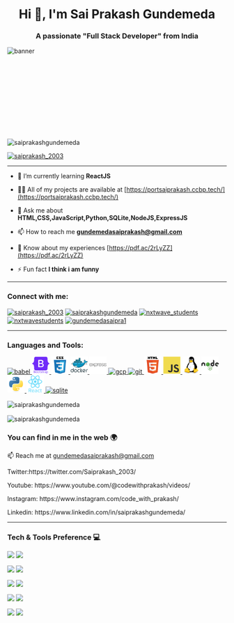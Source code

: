 <h1 align="center">Hi 👋, I'm Sai Prakash Gundemeda</h1>
<h3 align="center">A passionate "Full Stack Developer" from India</h3>

<img  align="right" width="200%" height="210px" alt ="banner" src="https://user-images.githubusercontent.com/74038190/241765440-80728820-e06b-4f96-9c9e-9df46f0cc0a5.gif"/>

<p align="left"> <img src="https://komarev.com/ghpvc/?username=saiprakashgundemeda&label=Profile%20views&color=0e75b6&style=flat" alt="saiprakashgundemeda" /> </p>
<p align="left"> <a href="https://twitter.com/saiprakash_2003" target="blank"><img src="https://img.shields.io/twitter/follow/saiprakash_2003?logo=twitter&style=for-the-badge" alt="saiprakash_2003" /></a> </p>

---

- 🌱 I’m currently learning **ReactJS**

- 👨‍💻 All of my projects are available at [https://portsaiprakash.ccbp.tech/](https://portsaiprakash.ccbp.tech/)

- 💬 Ask me about **HTML,CSS,JavaScript,Python,SQLite,NodeJS,ExpressJS**

- 📫 How to reach me **gundemedasaiprakash@gmail.com**

- 📄 Know about my experiences [https://pdf.ac/2rLyZZ](https://pdf.ac/2rLyZZ)

- ⚡ Fun fact **I think i am funny**
  
---

<h3 align="left">Connect with me:</h3>
<p align="left">
<a href="https://twitter.com/saiprakash_2003" target="blank"><img align="center" src="https://raw.githubusercontent.com/rahuldkjain/github-profile-readme-generator/master/src/images/icons/Social/twitter.svg" alt="saiprakash_2003" height="30" width="40" /></a>
<a href="https://linkedin.com/in/saiprakashgundemeda" target="blank"><img align="center" src="https://raw.githubusercontent.com/rahuldkjain/github-profile-readme-generator/master/src/images/icons/Social/linked-in-alt.svg" alt="saiprakashgundemeda" height="30" width="40" /></a>
<a href="https://instagram.com/nxtwave_students" target="blank"><img align="center" src="https://raw.githubusercontent.com/rahuldkjain/github-profile-readme-generator/master/src/images/icons/Social/instagram.svg" alt="nxtwave_students" height="30" width="40" /></a>
<a href="https://www.youtube.com/c/nxtwavestudents" target="blank"><img align="center" src="https://raw.githubusercontent.com/rahuldkjain/github-profile-readme-generator/master/src/images/icons/Social/youtube.svg" alt="nxtwavestudents" height="30" width="40" /></a>
<a href="https://www.hackerrank.com/gundemedasaipra1" target="blank"><img align="center" src="https://raw.githubusercontent.com/rahuldkjain/github-profile-readme-generator/master/src/images/icons/Social/hackerrank.svg" alt="gundemedasaipra1" height="30" width="40" /></a>
</p>

---
<h3 align="left">Languages and Tools:</h3>
<p align="left"> 
  <a href="https://babeljs.io/" target="_blank" rel="noreferrer">
  <img src="https://www.vectorlogo.zone/logos/babeljs/babeljs-icon.svg" alt="babel" width="40" height="40"/> </a> <a href="https://getbootstrap.com" target="_blank" rel="noreferrer">
  <img src="https://raw.githubusercontent.com/devicons/devicon/master/icons/bootstrap/bootstrap-plain-wordmark.svg" alt="bootstrap" width="40" height="40"/> </a> 
  <a href="https://www.w3schools.com/css/" target="_blank" rel="noreferrer"> <img src="https://raw.githubusercontent.com/devicons/devicon/master/icons/css3/css3-original-wordmark.svg" alt="css3" width="40" height="40"/> </a> <a href="https://www.docker.com/" target="_blank" rel="noreferrer"> 
  <img src="https://raw.githubusercontent.com/devicons/devicon/master/icons/docker/docker-original-wordmark.svg" alt="docker" width="40" height="40"/> </a>
  <a href="https://expressjs.com" target="_blank" rel="noreferrer"> <img src="https://raw.githubusercontent.com/devicons/devicon/master/icons/express/express-original-wordmark.svg" alt="express" width="40" height="40"/> </a>
  <a href="https://cloud.google.com" target="_blank" rel="noreferrer">
  <img src="https://www.vectorlogo.zone/logos/google_cloud/google_cloud-icon.svg" alt="gcp" width="40" height="40"/> </a> <a href="https://git-scm.com/" target="_blank" rel="noreferrer"> 
  <img src="https://www.vectorlogo.zone/logos/git-scm/git-scm-icon.svg" alt="git" width="40" height="40"/> </a> <a href="https://www.w3.org/html/" target="_blank" rel="noreferrer"> <img src="https://raw.githubusercontent.com/devicons/devicon/master/icons/html5/html5-original-wordmark.svg" alt="html5" width="40" height="40"/> </a> <a href="https://developer.mozilla.org/en-US/docs/Web/JavaScript" target="_blank" rel="noreferrer"> <img src="https://raw.githubusercontent.com/devicons/devicon/master/icons/javascript/javascript-original.svg" alt="javascript" width="40" height="40"/> </a> <a href="https://www.linux.org/" target="_blank" rel="noreferrer"> <img src="https://raw.githubusercontent.com/devicons/devicon/master/icons/linux/linux-original.svg" alt="linux" width="40" height="40"/> </a> <a href="https://nodejs.org" target="_blank" rel="noreferrer"> <img src="https://raw.githubusercontent.com/devicons/devicon/master/icons/nodejs/nodejs-original-wordmark.svg" alt="nodejs" width="40" height="40"/> </a> <a href="https://www.python.org" target="_blank" rel="noreferrer"> <img src="https://raw.githubusercontent.com/devicons/devicon/master/icons/python/python-original.svg" alt="python" width="40" height="40"/> </a> <a href="https://reactjs.org/" target="_blank" rel="noreferrer"> <img src="https://raw.githubusercontent.com/devicons/devicon/master/icons/react/react-original-wordmark.svg" alt="react" width="40" height="40"/> </a> <a href="https://www.sqlite.org/" target="_blank" rel="noreferrer"> <img src="https://www.vectorlogo.zone/logos/sqlite/sqlite-icon.svg" alt="sqlite" width="40" height="40"/> </a> </p>

<p><img align="center" src="https://github-readme-stats.vercel.app/api/top-langs?username=saiprakashgundemeda&show_icons=true&locale=en&layout=compact" alt="saiprakashgundemeda" /></p>

<p><img align="center" src="https://github-readme-streak-stats.herokuapp.com/?user=saiprakashgundemeda&" alt="saiprakashgundemeda" /></p>


### You can find in me in the web 🌍
📫 Reach me at gundemedasaiprakash@gmail.com
<p>Twitter:https://twitter.com/Saiprakash_2003/</p>
<p>Youtube: https://www.youtube.com/@codewithprakash/videos/</p>
<p>Instagram: https://www.instagram.com/code_with_prakash/</p>
<p>Linkedin: https://www.linkedin.com/in/saiprakashgundemeda/</p>

---

### Tech & Tools Preference 💻

<img src = "https://img.shields.io/badge/-HTML5-E34F26?style=flat&logo=html5&logoColor=white"> <img src = "https://img.shields.io/badge/-CSS3-1572B6?style=flat&logo=css3&logoColor=white">

<img src="https://img.shields.io/badge/-Bootstrap-563D7C?style=flat&logo=bootstrap&logoColor=white"> <img src="https://img.shields.io/badge/-JavaScript-eed718?style=flat&logo=javascript&logoColor=ffffff">

<img src="https://img.shields.io/badge/-React-000000?style=flat&logo=react&logoColor=00c8ff"> <img src="https://img.shields.io/badge/-ExpressJs-787878?style=flat">

<img src="https://img.shields.io/badge/-NodeJs-3C873A?style=flat&logo=Node.js&logoColor=white"> <img src="http://img.shields.io/badge/-Git-F1502F?style=flat&logo=git&logoColor=FFFFFF">

<img src="http://img.shields.io/badge/-Github-000000?style=flat&logo=github&logoColor=FFFFFF"> <img src="https://img.shields.io/badge/-Python-black?style=flat&logo=python&logoColor=white">
